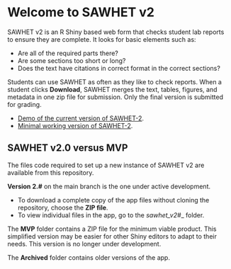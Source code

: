# Welcome to SAWHET v2
SAWHET v2 is an R Shiny based web form that checks student lab reports to ensure they are complete. It looks for basic elements such as:

* Are all of the required parts there?
* Are some sections too short or long?
* Does the text have citations in correct format in the correct sections?

Students can use SAWHET as often as they like to check reports. When a student clicks __Download__, SAWHET merges the text, tables, figures, and metadata in one zip file for submission. Only the final version is submitted for grading. 

* [Demo of the current version of SAWHET-2](https://evan-cutler-anway.shinyapps.io/sawhet-draft/). 
* [Minimal working version of SAWHET-2](https://yelr6j-dan-johnson.shinyapps.io/sawhet2/). 


## SAWHET v2.0 versus MVP

The files code required to set up a new instance of SAWHET v2 are available from this repository. 

**Version 2.#** on the main branch is the one under active development. 

* To download a complete copy of the app files without cloning the repository, choose the __ZIP file__.
* To view individual files in the app, go to the __sawhet_v2_#__ folder. 

The __MVP__ folder contains a ZIP file for the minimum viable product. This simplified version may be easier for other Shiny editors to adapt to their needs. This version is no longer under development.   

The __Archived__ folder contains older versions of the app. 


